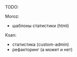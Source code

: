 TODO:

Moroz:
- шаблоны статистики (html)

Ksan:
- статистика (custom-admin)
- рефакторинг (а может и нет)
